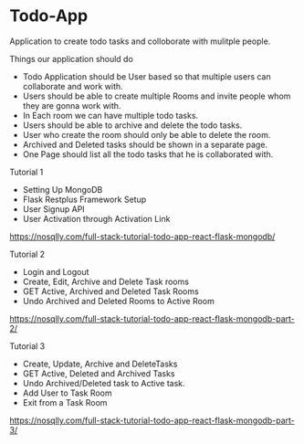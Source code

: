 # Todo-App

Application to create todo tasks and colloborate with mulitple people.

Things our application should do
- Todo Application should be User based so that multiple users can collaborate and work with.
- Users should be able to create multiple Rooms and invite people whom they are gonna work with.
- In Each room we can have multiple todo tasks.
- Users should be able to archive and delete the todo tasks.
- User who create the room should only be able to delete the room.
- Archived and Deleted tasks should be shown in a separate page.
- One Page should list all the todo tasks that he is collaborated with.


Tutorial 1
- Setting Up MongoDB
- Flask Restplus Framework Setup
- User Signup API
- User Activation through Activation Link

https://nosqlly.com/full-stack-tutorial-todo-app-react-flask-mongodb/

Tutorial 2
- Login and Logout
- Create, Edit, Archive and Delete Task rooms
- GET Active, Archived and Deleted Task Rooms
- Undo Archived and Deleted Rooms to Active Room

https://nosqlly.com/full-stack-tutorial-todo-app-react-flask-mongodb-part-2/

Tutorial 3
- Create, Update, Archive and DeleteTasks
- GET Active, Deleted and Archived Tasks
- Undo Archived/Deleted task to Active task.
- Add User to Task Room
- Exit from a Task Room

https://nosqlly.com/full-stack-tutorial-todo-app-react-flask-mongodb-part-3/
